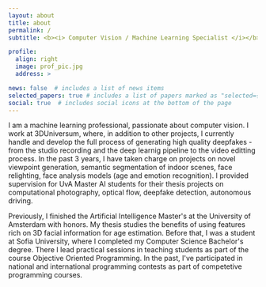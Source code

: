```yaml
---
layout: about
title: about
permalink: /
subtitle: <b><i> Computer Vision / Machine Learning Specialist </i></b>

profile:
  align: right
  image: prof_pic.jpg
  address: >

news: false  # includes a list of news items
selected_papers: true # includes a list of papers marked as "selected={true}"
social: true  # includes social icons at the bottom of the page
---
```


I am a machine learning professional, passionate about computer vision. I work at 3DUniversum, where, in addition to other projects, I currently handle and develop the full process of generating high quality deepfakes - from the studio recording and the deep learnig pipeline to the video editting process. In the past 3 years, I have taken charge on projects on novel viewpoint generation, semantic segmentation of indoor scenes, face relighting, face analysis models (age and emotion recognition). I provided supervision for UvA Master AI students for their thesis projects on computational photography, optical flow, deepfake detection, autonomous driving. 

Previously, I finished the Artificial Intelligence Master's at the University of Amsterdam with honors. My thesis studies the benefits of using features rich on 3D facial information for age estimation. Before that, I was a student at Sofia University, where I completed my Computer Science Bachelor's degree. There I lead practical sessions in teaching students as part of the course Objective Oriented Programming. In the past, I've participated in national and international programming contests as part of competetive programming courses.